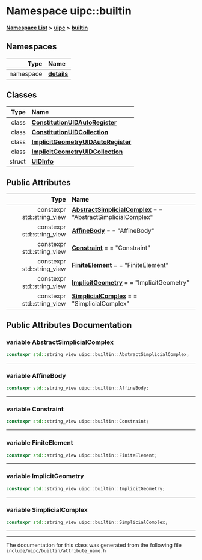 

# Namespace uipc::builtin



[**Namespace List**](namespaces.md) **>** [**uipc**](namespaceuipc.md) **>** [**builtin**](namespaceuipc_1_1builtin.md)


















## Namespaces

| Type | Name |
| ---: | :--- |
| namespace | [**details**](namespaceuipc_1_1builtin_1_1details.md) <br> |


## Classes

| Type | Name |
| ---: | :--- |
| class | [**ConstitutionUIDAutoRegister**](classuipc_1_1builtin_1_1_constitution_u_i_d_auto_register.md) <br> |
| class | [**ConstitutionUIDCollection**](classuipc_1_1builtin_1_1_constitution_u_i_d_collection.md) <br> |
| class | [**ImplicitGeometryUIDAutoRegister**](classuipc_1_1builtin_1_1_implicit_geometry_u_i_d_auto_register.md) <br> |
| class | [**ImplicitGeometryUIDCollection**](classuipc_1_1builtin_1_1_implicit_geometry_u_i_d_collection.md) <br> |
| struct | [**UIDInfo**](structuipc_1_1builtin_1_1_u_i_d_info.md) <br> |






## Public Attributes

| Type | Name |
| ---: | :--- |
|  constexpr std::string\_view | [**AbstractSimplicialComplex**](#variable-abstractsimplicialcomplex)   = = "AbstractSimplicialComplex"<br> |
|  constexpr std::string\_view | [**AffineBody**](#variable-affinebody)   = = "AffineBody"<br> |
|  constexpr std::string\_view | [**Constraint**](#variable-constraint)   = = "Constraint"<br> |
|  constexpr std::string\_view | [**FiniteElement**](#variable-finiteelement)   = = "FiniteElement"<br> |
|  constexpr std::string\_view | [**ImplicitGeometry**](#variable-implicitgeometry)   = = "ImplicitGeometry"<br> |
|  constexpr std::string\_view | [**SimplicialComplex**](#variable-simplicialcomplex)   = = "SimplicialComplex"<br> |












































## Public Attributes Documentation




### variable AbstractSimplicialComplex 

```C++
constexpr std::string_view uipc::builtin::AbstractSimplicialComplex;
```




<hr>



### variable AffineBody 

```C++
constexpr std::string_view uipc::builtin::AffineBody;
```




<hr>



### variable Constraint 

```C++
constexpr std::string_view uipc::builtin::Constraint;
```




<hr>



### variable FiniteElement 

```C++
constexpr std::string_view uipc::builtin::FiniteElement;
```




<hr>



### variable ImplicitGeometry 

```C++
constexpr std::string_view uipc::builtin::ImplicitGeometry;
```




<hr>



### variable SimplicialComplex 

```C++
constexpr std::string_view uipc::builtin::SimplicialComplex;
```




<hr>

------------------------------
The documentation for this class was generated from the following file `include/uipc/builtin/attribute_name.h`


